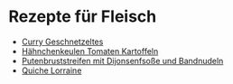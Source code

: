 Rezepte für Fleisch
=====================

* [Curry Geschnetzeltes](curry-geschnetzeltes.md)
* [Hähnchenkeulen Tomaten Kartoffeln](haehnchen-tomaten-kartoffeln-backofen.md)
* [Putenbruststreifen mit Dijonsenfsoße und Bandnudeln](putenbrust_dijonsenf.md)
* [Quiche Lorraine](quiche_lorraine.md)
